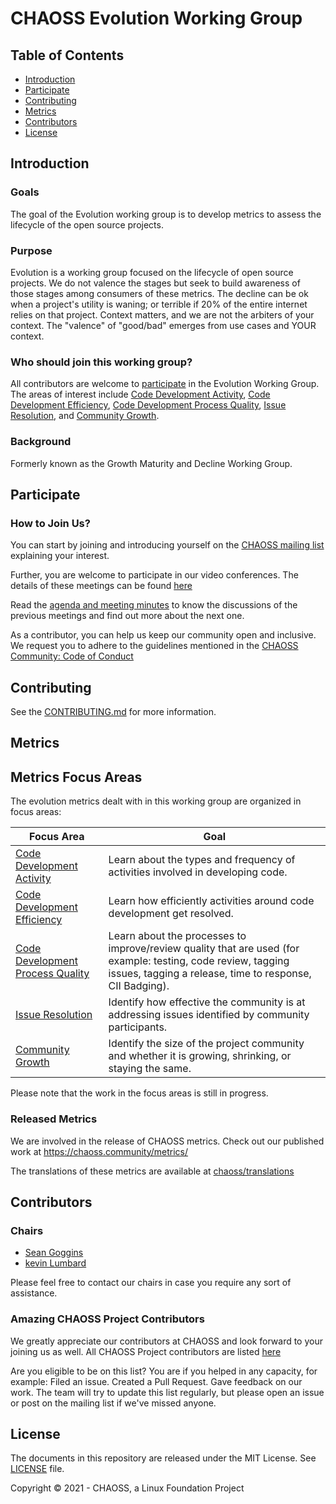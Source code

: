 # CHAOSS Evolution Working Group

## Table of Contents

- [Introduction](#introduction)
- [Participate](#participate)
- [Contributing](#contributing)
- [Metrics](#metrics)
- [Contributors](#contributors)
- [License](#license)

## Introduction

### Goals

The goal of the Evolution working group is to develop metrics to assess the lifecycle of the open source projects. 

### Purpose

Evolution is a working group focused on the lifecycle of open source projects. We do not valence the stages but seek to build awareness of those stages among consumers of these metrics. The decline can be ok when a project's utility is waning; or terrible if 20% of the entire internet relies on that project. Context matters, and we are not the arbiters of your context. The "valence" of "good/bad" emerges from use cases and YOUR context. 

### Who should join this working group?

All contributors are welcome to [participate](#participate) in the Evolution Working Group. The areas of interest include [Code Development Activity](https://github.com/chaoss/wg-evolution/blob/main/focus-areas/code-development-activity), [Code Development Efficiency](https://github.com/chaoss/wg-evolution/blob/main/focus-areas/code-development-efficiency), [Code Development Process Quality](https://github.com/chaoss/wg-evolution/blob/main/focus-areas/code-development-process-quality), [Issue Resolution](https://github.com/chaoss/wg-evolution/blob/main/focus-areas/issue-resolution), and [Community Growth](https://github.com/chaoss/wg-evolution/blob/main/focus-areas/community-growth).

### Background
Formerly known as the Growth Maturity and Decline Working Group.
  
## Participate

### How to Join Us?

You can start by joining and introducing yourself on the [CHAOSS mailing list](https://lists.linuxfoundation.org/mailman/listinfo/chaoss) explaining your interest. 

Further, you are welcome to participate in our video conferences. The details of these meetings can be found [here](https://chaoss.community/participate/)

Read the [agenda and meeting minutes](https://docs.google.com/document/d/1fgMT5onwvNQE6b4gPWE7oSPHRvb9q1z6XEbD51EtCFg/edit) to know the discussions of the previous meetings and find out more about the next one. 

As a contributor, you can help us keep our community open and inclusive. We request you to adhere to the guidelines mentioned in the [CHAOSS Community: Code of Conduct](https://github.com/chaoss/governance/blob/main/code-of-conduct.md)

## Contributing

See the [CONTRIBUTING.md](CONTRIBUTING.md) for more information.

## Metrics

## Metrics Focus Areas

The evolution metrics dealt with in this working group are organized in focus areas:

Focus Area | Goal
--- | ---
[Code Development Activity](./focus-areas/blob/main/code-development-activity) | Learn about the types and frequency of activities involved in developing code.
[Code Development Efficiency](./focus-areas/blob/main/code-development-efficiency) | Learn how efficiently activities around code development get resolved.
[Code Development Process Quality](./tree/blob/focus-areas/code-development-process-quality) | Learn about the processes to improve/review quality that are used (for example: testing, code review, tagging issues, tagging a release, time to response, CII Badging).
[Issue Resolution](./focus-areas/blob/main/issue-resolution) | Identify how effective the community is at addressing issues identified by community participants.
[Community Growth](./focus-areas/blob/main/community-growth) | Identify the size of the project community and whether it is growing, shrinking, or staying the same.

Please note that the work in the focus areas is still in progress.


### Released Metrics

We are involved in the release of CHAOSS metrics. Check out our published work at <https://chaoss.community/metrics/>

The translations of these metrics are available at [chaoss/translations](https://github.com/chaoss/translations)

## Contributors

### Chairs

- [Sean Goggins](https://github.com/sgoggins)
- [kevin Lumbard](https://github.com/klumb)

 Please feel free to contact our chairs in case you require any sort of assistance.

### Amazing CHAOSS Project Contributors

We greatly appreciate our contributors at CHAOSS and look forward to your joining us as well. All CHAOSS Project contributors are listed [here](https://chaoss.community/metrics/#user-content-chaoss-contributors-include)

Are you eligible to be on this list? You are if you helped in any capacity, for example: Filed an issue. Created a Pull Request. Gave feedback on our work. The team will try to update this list regularly, but please open an issue or post
on the mailing list if we've missed anyone.

## License

The documents in this repository are released under the MIT License. See [LICENSE](LICENSE) file.

Copyright © 2021 - CHAOSS, a Linux Foundation Project
